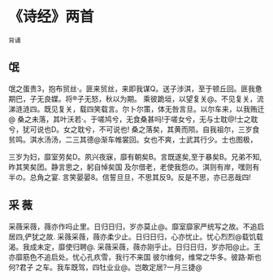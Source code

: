 # 《诗经》两首

`背诵`

## 氓

氓之蛋贵3，抱布贸丝·。匪来贸丝，来即我谋Q。送子涉淇，至于顿丘回。匪我惫期巴，子无良媒。将®子无怒，秋以为期。
乘彼跪垣，以望复关@。不见复关，流涕涟涟四。既见复关，载四笑载言。尔卜尔策，体无咎言旦。以尔车来，以我贿迁@
桑之未落，其叶沃若·。于嗟鸠兮，无食桑甚吗!于嗟女兮，无与士耽@!士之耽兮，犹可说也D。女之耽兮，不可说也!
桑之落矣，其黄而陨。自我祖尔，三岁食贫鸣。淇水汤汤，二三其德@渐车帷裳回。女也不爽，士武其行少。士也图极，

三岁为妇，靡室劳矣D。夙兴夜寐，靡有朝矣B。言既遂矣,至于暴矣B。兄弟不知,昨其笑矣团。静言思之，躬自悼矣国
及尔借老，老使我怨の。淇则有岸，嘿则有半の。总角之宴.
言笑晏晏8。信誓旦旦，不思其反9。反是不思，亦已恶哉四!

## 采 薇

采薇采薇，薇亦作吗止里。日归日归，岁亦莫止@。靡室靡家严统写之故。不追启居四,俨犹之故.
采薇采薇，薇亦柔少止。日归日归，心亦忧止。忧心烈烈@载饥载渴。我成未定，靡使归聘@.
采薇采薇，薇亦刚乎止。日归日归，岁亦阳@止。王亦靡筋色不追启处。忧心孔疚雪，我行不来国
彼尔维何，维常之华多。彼路·斯也何?君子 之车。我车既驾，四牡业业@。岂敢定居?一月三捷@
